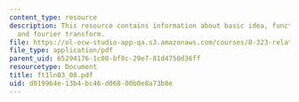 ```yaml
---
content_type: resource
description: This resource contains information about basic idea, functions as distributions
  and fourier transform.
file: https://ol-ocw-studio-app-qa.s3.amazonaws.com/courses/8-323-relativistic-quantum-field-theory-i-spring-2008/d019964e13b4bc46d06800b0e8a73b8e_ft1ln03_08.pdf
file_type: application/pdf
parent_uid: 65294176-1c08-bf8c-29e7-81d4750d36ff
resourcetype: Document
title: ft1ln03_08.pdf
uid: d019964e-13b4-bc46-d068-00b0e8a73b8e
---
```

